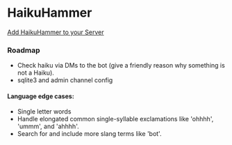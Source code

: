 # HaikuHammer

[Add HaikuHammer to your Server](https://discord.com/api/oauth2/authorize?client_id=869959021191376956&permissions=65600&scope=bot)

### Roadmap

 - Check haiku via DMs to the bot (give a friendly reason why something is not a Haiku).
 - sqlite3 and admin channel config 

#### Language edge cases:
 - Single letter words
 - Handle elongated common single-syllable exclamations like 'ohhhh', 'ummm', and 'ahhhh'.
 - Search for and include more slang terms like 'bot'.
